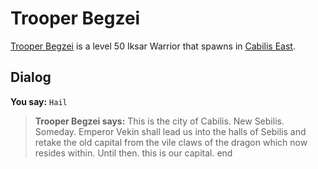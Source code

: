 # Trooper Begzei



[Trooper Begzei](/npc/106068) is a level 50 Iksar Warrior that spawns in [Cabilis East](/zone/106).



## Dialog

**You say:** `Hail`



>**Trooper Begzei says:** This is the city of Cabilis. New Sebilis.  Someday. Emperor Vekin shall lead us into the halls of Sebilis and retake the old capital from the vile claws of the dragon which now resides within.  Until then. this is our capital.
end





